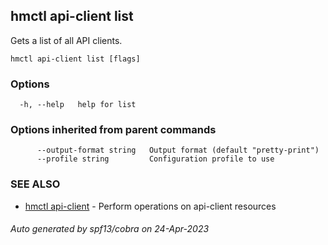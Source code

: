 ## hmctl api-client list

Gets a list of all API clients.

```
hmctl api-client list [flags]
```

### Options

```
  -h, --help   help for list
```

### Options inherited from parent commands

```
      --output-format string   Output format (default "pretty-print")
      --profile string         Configuration profile to use
```

### SEE ALSO

* [hmctl api-client](hmctl_api-client.md)	 - Perform operations on api-client resources

###### Auto generated by spf13/cobra on 24-Apr-2023
